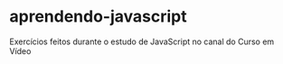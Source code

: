 # aprendendo-javascript
Exercícios feitos durante o estudo de JavaScript no canal do Curso em Vídeo
